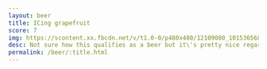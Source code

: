```yaml
---
layout: beer
title: ICing grapefruit
score: 7
img: https://scontent.xx.fbcdn.net/v/t1.0-0/p480x480/12109080_10153656865268745_8515065510187069262_n.jpg?oh=4d852b60e6ea15dee29db08eae25cfb7&oe=5873F9AF
desc: Not sure how this qualifies as a beer but it\'s pretty nice regardless
permalink: /beer/:title.html
---
```


